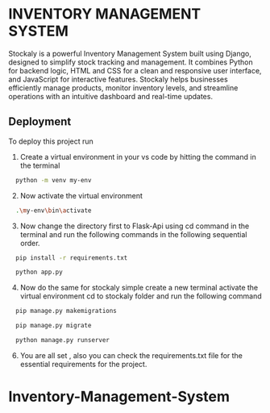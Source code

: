 # INVENTORY MANAGEMENT SYSTEM
Stockaly is a powerful Inventory Management System built using Django, designed to simplify stock tracking and management. It combines Python for backend logic, HTML and CSS for a clean and responsive user interface, and JavaScript for interactive features. Stockaly helps businesses efficiently manage products, monitor inventory levels, and streamline operations with an intuitive dashboard and real-time updates.


## Deployment

To deploy this project run

1. Create a virtual environment in your vs code by hitting the command in the terminal
```bash
  python -m venv my-env
```
2. Now activate the virtual environment
```bash
  .\my-env\bin\activate
```
3. Now change the directory first to Flask-Api using cd command in the terminal and run the following commands in the following sequential order.
```bash
  pip install -r requirements.txt
```
```bash
  python app.py
```
4. Now do the same for stockaly simple create a new terminal activate the virtual environment cd to stockaly folder and run the following command 
```bash
  pip manage.py makemigrations
  ```
```bash
  pip manage.py migrate
  ```
```bash
  python manage.py runserver
``` 

6. You are all set , also you can check the requirements.txt file for the essential requirements for the project.
# Inventory-Management-System

